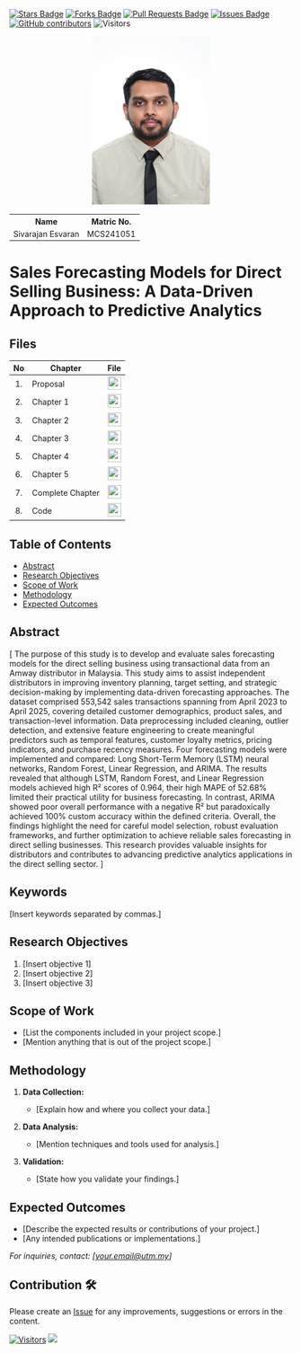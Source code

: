 <a href="https://github.com/drshahizan/research-design/stargazers"><img src="https://img.shields.io/github/stars/drshahizan/research-design" alt="Stars Badge"/></a>
<a href="https://github.com/drshahizan/research-design/network/members"><img src="https://img.shields.io/github/forks/drshahizan/research-design" alt="Forks Badge"/></a>
<a href="https://github.com/drshahizan/research-design/pulls"><img src="https://img.shields.io/github/issues-pr/drshahizan/research-design" alt="Pull Requests Badge"/></a>
<a href="https://github.com/drshahizan/research-design"><img src="https://img.shields.io/github/issues/drshahizan/research-design" alt="Issues Badge"/></a>
<a href="https://github.com/drshahizan/research-design/graphs/contributors"><img alt="GitHub contributors" src="https://img.shields.io/github/contributors/drshahizan/research-design?color=2b9348"></a>
![Visitors](https://api.visitorbadge.io/api/visitors?path=https%3A%2F%2Fgithub.com%2Fdrshahizan%2BDM&labelColor=%23d9e3f0&countColor=%23697689&style=flat)

<p align="center">
  <img height="300px" src="photo_2025-06-17_09-45-26.jpg" alt="Profile Image">
</p>

<table align="center">
  <tr>
    <th>Name</th>
    <th>Matric No.</th>
  </tr>
  <tr>
    <td>Sivarajan Esvaran</td>
    <td>MCS241051</td>
  </tr>
</table>

# Sales Forecasting Models for Direct Selling Business: A Data-Driven Approach to Predictive Analytics

## Files

| No  | Chapter     |                                                 File |
| :-: | ---------- | :---------------------------------------------------------------------------------------------------: |
|  1.  | Proposal | <a href="proposal/"><img src="img/pdf.svg" width="24px" height="24px"></a> |
|  2.  | Chapter 1 | <a href="c1/"><img src="img/pdf.svg" width="24px" height="24px"></a> |
|  3.  | Chapter 2 | <a href="c2/"><img src="img/pdf.svg" width="24px" height="24px"></a> |
|  4.  | Chapter 3 | <a href="c3/"><img src="img/pdf.svg" width="24px" height="24px"></a> |
|  5.  | Chapter 4 | <a href="c4/"><img src="img/pdf.svg" width="24px" height="24px"></a> |
|  6.  | Chapter 5 | <a href="c5/"><img src="img/pdf.svg" width="24px" height="24px"></a> |
|  7.  | Complete Chapter | <a href="Full Chapter/"><img src="img/pdf.svg" width="24px" height="24px"></a> |
|  8.  | Code | <a href="code"><img src="img/python_icon.png" width="24px" height="24px"></a> |


## Table of Contents
- [Abstract](#abstract)
- [Research Objectives](#research-objectives)
- [Scope of Work](#scope-of-work)
- [Methodology](#methodology)
- [Expected Outcomes](#expected-outcomes)

## Abstract

[ 
The purpose of this study is to develop and evaluate sales forecasting models for the direct selling business using transactional data from an Amway distributor in Malaysia. This study aims to assist independent distributors in improving inventory planning, target setting, and strategic decision-making by implementing data-driven forecasting approaches. The dataset comprised 553,542 sales transactions spanning from April 2023 to April 2025, covering detailed customer demographics, product sales, and transaction-level information. Data preprocessing included cleaning, outlier detection, and extensive feature engineering to create meaningful predictors such as temporal features, customer loyalty metrics, pricing indicators, and purchase recency measures. Four forecasting models were implemented and compared: Long Short-Term Memory (LSTM) neural networks, Random Forest, Linear Regression, and ARIMA. The results revealed that although LSTM, Random Forest, and Linear Regression models achieved high R² scores of 0.964, their high MAPE of 52.68% limited their practical utility for business forecasting. In contrast, ARIMA showed poor overall performance with a negative R² but paradoxically achieved 100% custom accuracy within the defined criteria. Overall, the findings highlight the need for careful model selection, robust evaluation frameworks, and further optimization to achieve reliable sales forecasting in direct selling businesses. This research provides valuable insights for distributors and contributes to advancing predictive analytics applications in the direct selling sector.
]

## Keywords

[Insert keywords separated by commas.]

## Research Objectives

1. [Insert objective 1]
2. [Insert objective 2]
3. [Insert objective 3]

## Scope of Work
- [List the components included in your project scope.]
- [Mention anything that is out of the project scope.]

## Methodology

1. **Data Collection:**
   - [Explain how and where you collect your data.]

2. **Data Analysis:**
   - [Mention techniques and tools used for analysis.]

3. **Validation:**
   - [State how you validate your findings.]

## Expected Outcomes

- [Describe the expected results or contributions of your project.]
- [Any intended publications or implementations.]

*For inquiries, contact: [your.email@utm.my]*

 




## Contribution 🛠️
Please create an [Issue](https://github.com/drshahizan/research-design/issues) for any improvements, suggestions or errors in the content.

[![Visitors](https://api.visitorbadge.io/api/visitors?path=https%3A%2F%2Fgithub.com%2Fdrshahizan&labelColor=%23697689&countColor=%23555555&style=plastic)](https://visitorbadge.io/status?path=https%3A%2F%2Fgithub.com%2Fdrshahizan)
![](https://hit.yhype.me/github/profile?user_id=81284918)
